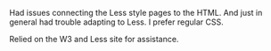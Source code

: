 Had issues connecting the Less style pages to the HTML. And just in general had trouble adapting to Less. I prefer regular CSS. 

Relied on the W3 and Less site for assistance.
